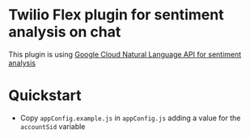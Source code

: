 # Twilio Flex plugin for sentiment analysis on chat 

This plugin is using [Google Cloud Natural Language API for sentiment analysis](https://cloud.google.com/natural-language/docs/analyzing-sentiment)


# Quickstart

* Copy `appConfig.example.js` in `appConfig.js` adding a value for the `accountSid` variable 

